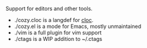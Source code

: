 Support for editors and other tools.

* ./cozy.cloc is a langdef for [cloc](https://github.com/AlDanial/cloc).
* ./cozy.el is a mode for Emacs, mostly unmaintained
* ./vim is a full plugin for vim support
* ./ctags is a WIP addition to ~/.ctags
